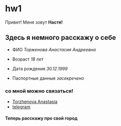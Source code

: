 # hw1
Привет! Меня зовут **Настя!** 
## Здесь я немного расскажу о себе
+ ФИО *Торженова Анастасия Андреевна* 
- Возраст *18 лет*
+ Дата рождения *30.12.1999*
- Паспортные данные *засекречено*
### со мной можно связаться!
 * [Torzhenova Anastasia](mailto:torzhenova@bk.ru)
 * [telegram](http://t.me/anastasia_torzhenova)
 #### Теперь расскажу про свой город
 
 
